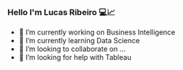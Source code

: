 ### Hello I'm Lucas Ribeiro 💻📈

<!--
**OLucasAlves/OLucasAlves** is a ✨ _special_ ✨ repository because its `README.md` (this file) appears on your GitHub profile.

Here are some ideas to get you started:
-->
- 🔭 I’m currently working on Business Intelligence
- 🌱 I’m currently learning Data Science
- 👯 I’m looking to collaborate on ...
- 🤔 I’m looking for help with Tableau

